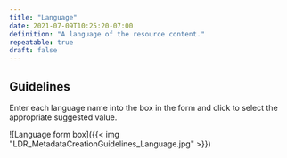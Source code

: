 ```yaml
---
title: "Language"
date: 2021-07-09T10:25:20-07:00
definition: "A language of the resource content."
repeatable: true
draft: false
---
```


## Guidelines

Enter each language name into the box in the form and click to select the appropriate suggested value.

![Language form box]({{< img "LDR_MetadataCreationGuidelines_Language.jpg" >}})
